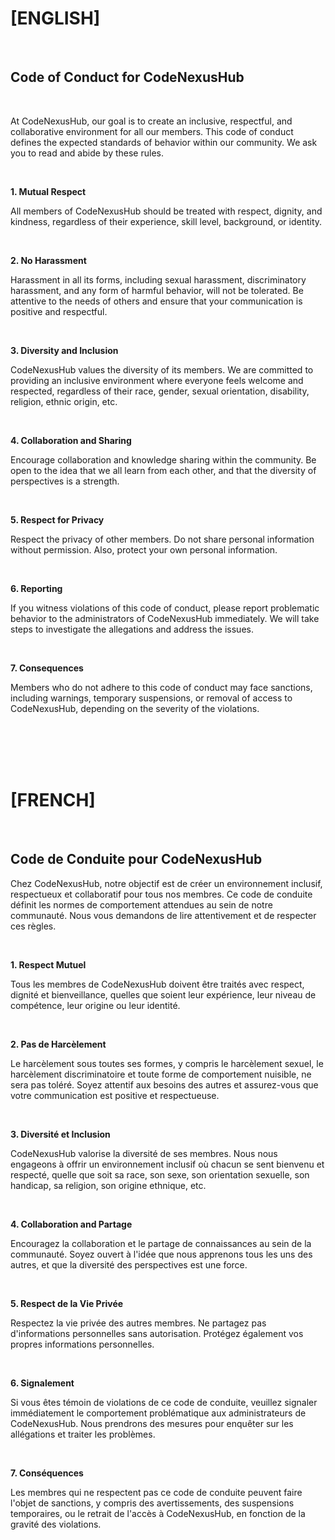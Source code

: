 # [ENGLISH]
<br clear="both">


## Code of Conduct for CodeNexusHub

<br clear="both">


At CodeNexusHub, our goal is to create an inclusive, respectful, and collaborative environment for all our members. This code of conduct defines the expected standards of behavior within our community. We ask you to read and abide by these rules.

<br clear="both">

**1. Mutual Respect**

All members of CodeNexusHub should be treated with respect, dignity, and kindness, regardless of their experience, skill level, background, or identity.


<br clear="both">

**2. No Harassment**

Harassment in all its forms, including sexual harassment, discriminatory harassment, and any form of harmful behavior, will not be tolerated. Be attentive to the needs of others and ensure that your communication is positive and respectful.

<br clear="both">

**3. Diversity and Inclusion**

CodeNexusHub values the diversity of its members. We are committed to providing an inclusive environment where everyone feels welcome and respected, regardless of their race, gender, sexual orientation, disability, religion, ethnic origin, etc.

<br clear="both">

**4. Collaboration and Sharing**

Encourage collaboration and knowledge sharing within the community. Be open to the idea that we all learn from each other, and that the diversity of perspectives is a strength.

<br clear="both">

**5. Respect for Privacy**

Respect the privacy of other members. Do not share personal information without permission. Also, protect your own personal information.

<br clear="both">

**6. Reporting**

If you witness violations of this code of conduct, please report problematic behavior to the administrators of CodeNexusHub immediately. We will take steps to investigate the allegations and address the issues.

<br clear="both">

**7. Consequences**

Members who do not adhere to this code of conduct may face sanctions, including warnings, temporary suspensions, or removal of access to CodeNexusHub, depending on the severity of the violations.

<br clear="both">
<br clear="both">
<br clear="both">
<br clear="both">



# [FRENCH]
<br clear="both">

## Code de Conduite pour CodeNexusHub

Chez CodeNexusHub, notre objectif est de créer un environnement inclusif, respectueux et collaboratif pour tous nos membres. Ce code de conduite définit les normes de comportement attendues au sein de notre communauté. Nous vous demandons de lire attentivement et de respecter ces règles.

<br clear="both">

**1. Respect Mutuel**

Tous les membres de CodeNexusHub doivent être traités avec respect, dignité et bienveillance, quelles que soient leur expérience, leur niveau de compétence, leur origine ou leur identité.

<br clear="both">

**2. Pas de Harcèlement**

Le harcèlement sous toutes ses formes, y compris le harcèlement sexuel, le harcèlement discriminatoire et toute forme de comportement nuisible, ne sera pas toléré. Soyez attentif aux besoins des autres et assurez-vous que votre communication est positive et respectueuse.

<br clear="both">

**3. Diversité et Inclusion**

CodeNexusHub valorise la diversité de ses membres. Nous nous engageons à offrir un environnement inclusif où chacun se sent bienvenu et respecté, quelle que soit sa race, son sexe, son orientation sexuelle, son handicap, sa religion, son origine ethnique, etc.

<br clear="both">

**4. Collaboration and Partage**

Encouragez la collaboration et le partage de connaissances au sein de la communauté. Soyez ouvert à l'idée que nous apprenons tous les uns des autres, et que la diversité des perspectives est une force.

<br clear="both">

**5. Respect de la Vie Privée**

Respectez la vie privée des autres membres. Ne partagez pas d'informations personnelles sans autorisation. Protégez également vos propres informations personnelles.

<br clear="both">

**6. Signalement**

Si vous êtes témoin de violations de ce code de conduite, veuillez signaler immédiatement le comportement problématique aux administrateurs de CodeNexusHub. Nous prendrons des mesures pour enquêter sur les allégations et traiter les problèmes.

<br clear="both">

**7. Conséquences**

Les membres qui ne respectent pas ce code de conduite peuvent faire l'objet de sanctions, y compris des avertissements, des suspensions temporaires, ou le retrait de l'accès à CodeNexusHub, en fonction de la gravité des violations.

